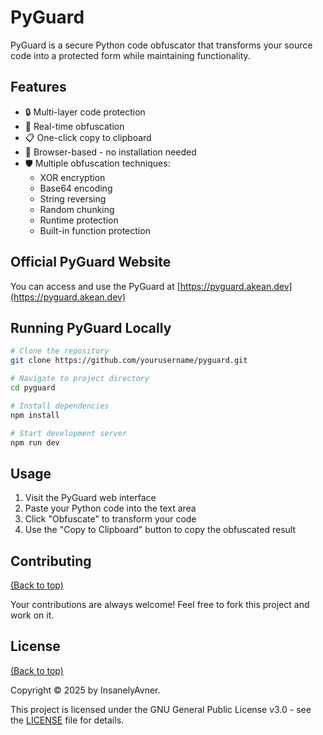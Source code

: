 

# PyGuard

PyGuard is a secure Python code obfuscator that transforms your source code into a protected form while maintaining functionality.
## Features

- 🔒 Multi-layer code protection
- 🚀 Real-time obfuscation
- 📋 One-click copy to clipboard
- 🎯 Browser-based - no installation needed
- 🛡️ Multiple obfuscation techniques:
  - XOR encryption
  - Base64 encoding
  - String reversing
  - Random chunking
  - Runtime protection
  - Built-in function protection

## Official PyGuard Website
You can access and use the PyGuard at [https://pyguard.akean.dev](https://pyguard.akean.dev)

## Running PyGuard Locally

```bash
# Clone the repository
git clone https://github.com/yourusername/pyguard.git

# Navigate to project directory
cd pyguard

# Install dependencies
npm install

# Start development server
npm run dev
```

## Usage

1. Visit the PyGuard web interface
2. Paste your Python code into the text area
3. Click "Obfuscate" to transform your code
4. Use the "Copy to Clipboard" button to copy the obfuscated result

## Contributing

[(Back to top)](#table-of-contents)

Your contributions are always welcome! Feel free to fork this project and work on it.

## License

[(Back to top)](#table-of-contents)

Copyright © 2025 by InsanelyAvner.

This project is licensed under the GNU General Public License v3.0 - see the [LICENSE](LICENSE) file for details.
